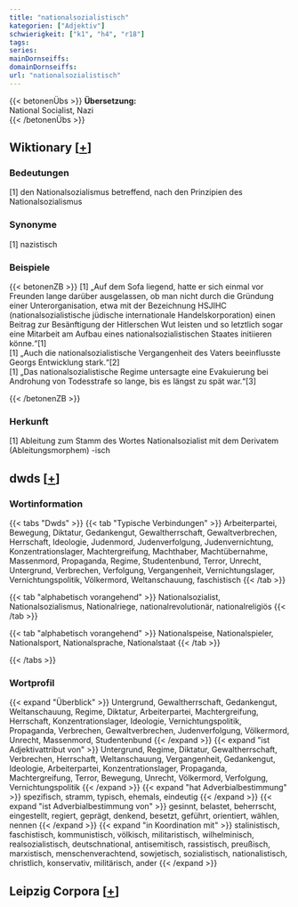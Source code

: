 ```yaml
---
title: "nationalsozialistisch"
kategorien: ["Adjektiv"]
schwierigkeit: ["k1", "h4", "r18"]
tags:
series:
mainDornseiffs:
domainDornseiffs:
url: "nationalsozialistisch"
---
```


{{< betonenÜbs >}}
**Übersetzung:**  
National Socialist, Nazi  
{{< /betonenÜbs >}}

## Wiktionary [[+](https://de.wiktionary.org/wiki/nationalsozialistisch)]

### Bedeutungen
[1] den Nationalsozialismus betreffend, nach den Prinzipien des Nationalsozialismus  

### Synonyme
[1] nazistisch  

### Beispiele
{{< betonenZB >}}
[1] „Auf dem Sofa liegend, hatte er sich einmal vor Freunden lange darüber ausgelassen, ob man nicht durch die Gründung einer Unterorganisation, etwa mit der Bezeichnung HSJIHC (nationalsozialistische jüdische internationale Handelskorporation) einen Beitrag zur Besänftigung der Hitlerschen Wut leisten und so letztlich sogar eine Mitarbeit am Aufbau eines nationalsozialistischen Staates initiieren könne.“[1]  
[1] „Auch die nationalsozialistische Vergangenheit des Vaters beeinflusste Georgs Entwicklung stark.“[2]  
[1] „Das nationalsozialistische Regime untersagte eine Evakuierung bei Androhung von Todesstrafe so lange, bis es längst zu spät war.“[3]  

{{< /betonenZB >}}
### Herkunft
[1] Ableitung zum Stamm des Wortes Nationalsozialist mit dem Derivatem (Ableitungsmorphem) -isch  



## dwds [[+](https://www.dwds.de/wb/nationalsozialistisch)]

### Wortinformation
{{< tabs "Dwds" >}}
{{< tab "Typische Verbindungen" >}}
Arbeiterpartei, Bewegung, Diktatur, Gedankengut, Gewaltherrschaft, Gewaltverbrechen, Herrschaft, Ideologie, Judenmord, Judenverfolgung, Judenvernichtung, Konzentrationslager, Machtergreifung, Machthaber, Machtübernahme, Massenmord, Propaganda, Regime, Studentenbund, Terror, Unrecht, Untergrund, Verbrechen, Verfolgung, Vergangenheit, Vernichtungslager, Vernichtungspolitik, Völkermord, Weltanschauung, faschistisch
{{< /tab >}}

{{< tab "alphabetisch vorangehend" >}}
Nationalsozialist, Nationalsozialismus, Nationalriege, nationalrevolutionär, nationalreligiös
{{< /tab >}}

{{< tab "alphabetisch vorangehend" >}}
Nationalspeise, Nationalspieler, Nationalsport, Nationalsprache, Nationalstaat
{{< /tab >}}

{{< /tabs >}}

### Wortprofil
{{< expand "Überblick" >}} Untergrund, Gewaltherrschaft, Gedankengut, Weltanschauung, Regime, Diktatur, Arbeiterpartei, Machtergreifung, Herrschaft, Konzentrationslager, Ideologie, Vernichtungspolitik, Propaganda, Verbrechen, Gewaltverbrechen, Judenverfolgung, Völkermord, Unrecht, Massenmord, Studentenbund {{< /expand >}}
{{< expand "ist Adjektivattribut von" >}} Untergrund, Regime, Diktatur, Gewaltherrschaft, Verbrechen, Herrschaft, Weltanschauung, Vergangenheit, Gedankengut, Ideologie, Arbeiterpartei, Konzentrationslager, Propaganda, Machtergreifung, Terror, Bewegung, Unrecht, Völkermord, Verfolgung, Vernichtungspolitik {{< /expand >}}
{{< expand "hat Adverbialbestimmung" >}} spezifisch, stramm, typisch, ehemals, eindeutig {{< /expand >}}
{{< expand "ist Adverbialbestimmung von" >}} gesinnt, belastet, beherrscht, eingestellt, regiert, geprägt, denkend, besetzt, geführt, orientiert, wählen, nennen {{< /expand >}}
{{< expand "in Koordination mit" >}} stalinistisch, faschistisch, kommunistisch, völkisch, militaristisch, wilhelminisch, realsozialistisch, deutschnational, antisemitisch, rassistisch, preußisch, marxistisch, menschenverachtend, sowjetisch, sozialistisch, nationalistisch, christlich, konservativ, militärisch, ander {{< /expand >}}

## Leipzig Corpora [[+](https://corpora.uni-leipzig.de/en/res?word=nationalsozialistisch&corpusId=deu_newscrawl-public_2018)]

